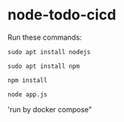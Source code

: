 # node-todo-cicd

Run these commands:


`sudo apt install nodejs`


`sudo apt install npm`


`npm install`

`node app.js`

'run by docker compose"
